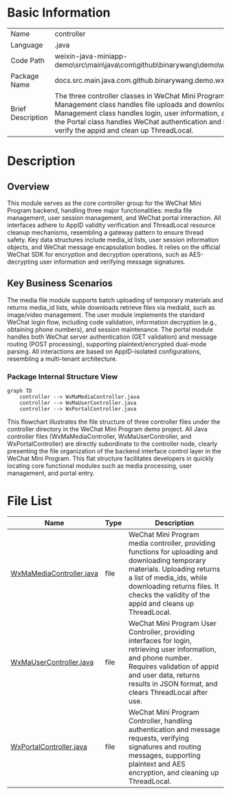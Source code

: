 # Basic Information

|      |      |
|------|------|
| Name | controller |
| Language | .java |
| Code Path | weixin-java-miniapp-demo\src\main\java\com\github\binarywang\demo\wx\miniapp\controller |
| Package Name | docs.src.main.java.com.github.binarywang.demo.wx.miniapp.controller |
| Brief Description | The three controller classes in WeChat Mini Program: the Media Management class handles file uploads and downloads; the User Management class handles login, user information, and phone numbers; the Portal class handles WeChat authentication and message routing. All verify the appid and clean up ThreadLocal. |

# Description

## Overview  
This module serves as the core controller group for the WeChat Mini Program backend, handling three major functionalities: media file management, user session management, and WeChat portal interaction. All interfaces adhere to AppID validity verification and ThreadLocal resource cleanup mechanisms, resembling a gateway pattern to ensure thread safety. Key data structures include media_id lists, user session information objects, and WeChat message encapsulation bodies. It relies on the official WeChat SDK for encryption and decryption operations, such as AES-decrypting user information and verifying message signatures.  

## Key Business Scenarios  
The media file module supports batch uploading of temporary materials and returns media_id lists, while downloads retrieve files via mediaId, such as image/video management. The user module implements the standard WeChat login flow, including code validation, information decryption (e.g., obtaining phone numbers), and session maintenance. The portal module handles both WeChat server authentication (GET validation) and message routing (POST processing), supporting plaintext/encrypted dual-mode parsing. All interactions are based on AppID-isolated configurations, resembling a multi-tenant architecture.


### Package Internal Structure View

```mermaid
graph TD
    controller --> WxMaMediaController.java
    controller --> WxMaUserController.java
    controller --> WxPortalController.java
```

This flowchart illustrates the file structure of three controller files under the controller directory in the WeChat Mini Program demo project. All Java controller files (WxMaMediaController, WxMaUserController, and WxPortalController) are directly subordinate to the controller node, clearly presenting the file organization of the backend interface control layer in the WeChat Mini Program. This flat structure facilitates developers in quickly locating core functional modules such as media processing, user management, and portal entry.

# File List

| Name   | Type  | Description |
|-------|------|-------------|
| [WxMaMediaController.java](WxMaMediaController.md) | file | WeChat Mini Program media controller, providing functions for uploading and downloading temporary materials. Uploading returns a list of media_ids, while downloading returns files. It checks the validity of the appid and cleans up ThreadLocal. |
| [WxMaUserController.java](WxMaUserController.md) | file | WeChat Mini Program User Controller, providing interfaces for login, retrieving user information, and phone number. Requires validation of appid and user data, returns results in JSON format, and clears ThreadLocal after use. |
| [WxPortalController.java](WxPortalController.md) | file | WeChat Mini Program Controller, handling authentication and message requests, verifying signatures and routing messages, supporting plaintext and AES encryption, and cleaning up ThreadLocal. |


